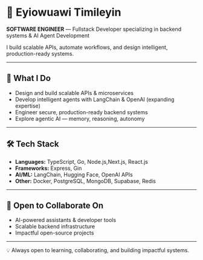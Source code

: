 # 👋 Eyiowuawi Timileyin

**SOFTWARE ENGINEER** —  Fullstack Developer specializing in backend systems & AI Agent Development  

I build scalable APIs, automate workflows, and design intelligent, production-ready systems.  

---

## 🚀 What I Do
- Design and build scalable APIs & microservices  
- Develop intelligent agents with LangChain & OpenAI (expanding expertise)  
- Engineer secure, production-ready backend systems  
- Explore agentic AI — memory, reasoning, autonomy  

---

## 🛠 Tech Stack
- **Languages:** TypeScript, Go, Node.js,Next.js, React.js
- **Frameworks:** Express, Gin 
- **AI/ML:** LangChain, Hugging Face, OpenAI APIs  
- **Other:** Docker, PostgreSQL, MongoDB, Supabase, Redis  

---

## 🤝 Open to Collaborate On
- AI-powered assistants & developer tools  
- Scalable backend infrastructure  
- Impactful open-source projects  

---

💡 Always open to learning, collaborating, and building impactful systems.

